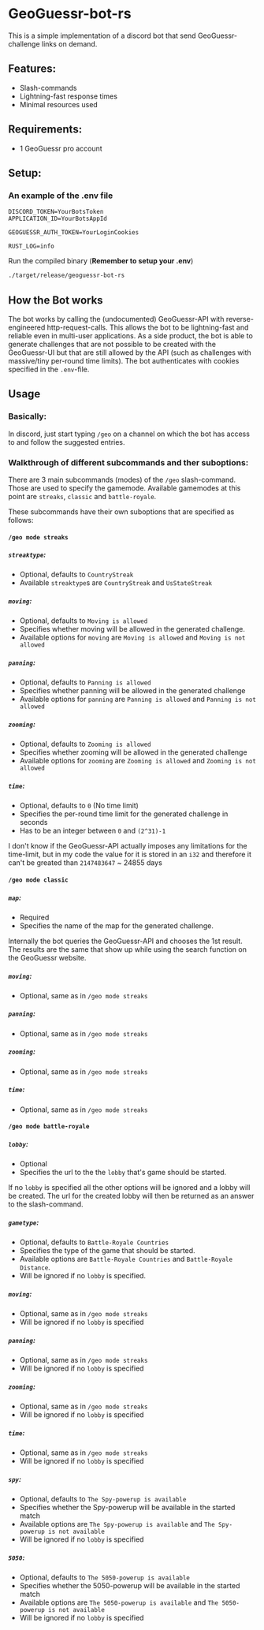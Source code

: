 # GeoGuessr-bot-rs

This is a simple implementation of a discord bot that send GeoGuessr-challenge links on demand.

## Features:
* Slash-commands
* Lightning-fast response times
* Minimal resources used

## Requirements:
* 1 GeoGuessr pro account

## Setup:

### An example of the .env file
```env
DISCORD_TOKEN=YourBotsToken
APPLICATION_ID=YourBotsAppId

GEOGUESSR_AUTH_TOKEN=YourLoginCookies

RUST_LOG=info
```

Run the compiled binary (**Remember to setup your .env**)
```sh
./target/release/geoguessr-bot-rs
```

## How the Bot works

The bot works by calling the (undocumented) GeoGuessr-API with reverse-engineered http-request-calls.
This allows the bot to be lightning-fast and reliable even in multi-user applications.
As a side product, the bot is able to generate challenges that are not possible to be created with
the GeoGuessr-UI but that are still allowed by the API (such as challenges with massive/tiny per-round time limits).
The bot authenticates with cookies specified in the `.env`-file.

## Usage

### Basically:
In discord, just start typing `/geo` on a channel on which the bot has access to and follow the suggested entries.

### Walkthrough of different subcommands and ther suboptions:

There are 3 main subcommands (modes) of the `/geo` slash-command.
Those are used to specify the gamemode. Available gamemodes at this point are `streaks`, `classic` and `battle-royale`.

These subcommands have their own suboptions that are specified as follows:

#### `/geo mode streaks`

##### `streaktype`:
* Optional, defaults to `CountryStreak`
* Available `streaktype`s are `CountryStreak` and `UsStateStreak`

##### `moving`:
* Optional, defaults to `Moving is allowed`
* Specifies whether moving will be allowed in the generated challenge.
* Available options for `moving` are `Moving is allowed` and `Moving is not allowed`

##### `panning`:
* Optional, defaults to `Panning is allowed`
* Specifies whether panning will be allowed in the generated challenge
* Available options for `panning` are `Panning is allowed` and `Panning is not allowed`

##### `zooming`:
* Optional, defaults to `Zooming is allowed`
* Specifies whether zooming will be allowed in the generated challenge
* Available options for `zooming` are `Zooming is allowed` and `Zooming is not allowed`

##### `time`:
* Optional, defaults to `0` (No time limit)
* Specifies the per-round time limit for the generated challenge in seconds
* Has to be an integer between `0` and `(2^31)-1`

I don't know if the GeoGuessr-API actually imposes any limitations for the
time-limit, but in my code the value for it is stored in an `i32` and therefore it can't be greated than `2147483647` ~ 24855 days

#### `/geo mode classic`

##### `map`:
* Required
* Specifies the name of the map for the generated challenge.

Internally the bot queries the GeoGuessr-API and chooses the 1st result. The results are the same that show up
while using the search function on the GeoGuessr website.

##### `moving`:
* Optional, same as in `/geo mode streaks`

##### `panning`:
* Optional, same as in `/geo mode streaks`

##### `zooming`:
* Optional, same as in `/geo mode streaks`

##### `time`:
* Optional, same as in `/geo mode streaks`

#### `/geo mode battle-royale`

##### `lobby`:
* Optional
* Specifies the url to the the `lobby` that's game should be started.

If no `lobby` is specified all the other options will be ignored and a lobby will be created.
The url for the created lobby will then be returned as an answer to the slash-command.

##### `gametype`:
* Optional, defaults to `Battle-Royale Countries`
* Specifies the type of the game that should be started.
* Available options are `Battle-Royale Countries` and `Battle-Royale Distance`.
* Will be ignored if no `lobby` is specified.

##### `moving`:
* Optional, same as in `/geo mode streaks`
* Will be ignored if no `lobby` is specified

##### `panning`:
* Optional, same as in `/geo mode streaks`
* Will be ignored if no `lobby` is specified

##### `zooming`:
* Optional, same as in `/geo mode streaks`
* Will be ignored if no `lobby` is specified

##### `time`:
* Optional, same as in `/geo mode streaks`
* Will be ignored if no `lobby` is specified

##### `spy`:
* Optional, defaults to `The Spy-powerup is available`
* Specifies whether the Spy-powerup will be available in the started match
* Available options are `The Spy-powerup is available` and `The Spy-powerup is not available`
* Will be ignored if no `lobby` is specified

##### `5050`:
* Optional, defaults to `The 5050-powerup is available`
* Specifies whether the 5050-powerup will be available in the started match
* Available options are `The 5050-powerup is available` and `The 5050-powerup is not available`
* Will be ignored if no `lobby` is specified
